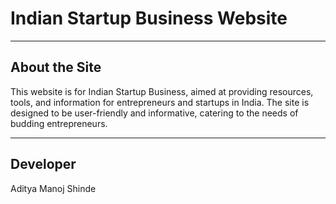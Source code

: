 # Indian Startup Business Website

---

## About the Site

This website is for Indian Startup Business, aimed at providing resources, tools, and information for entrepreneurs and startups in India. The site is designed to be user-friendly and informative, catering to the needs of budding entrepreneurs.

---

## Developer

Aditya Manoj Shinde
